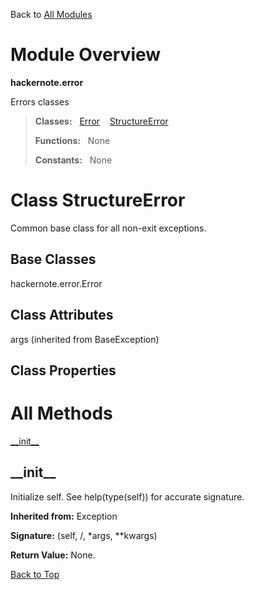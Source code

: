 Back to [All Modules](https://github.com/pyrustic/hackernote/blob/master/docs/modules/README.md#readme)

# Module Overview

**hackernote.error**
 
Errors classes

> **Classes:** &nbsp; [Error](https://github.com/pyrustic/hackernote/blob/master/docs/modules/content/hackernote.error/content/classes/Error.md#class-error) &nbsp;&nbsp; [StructureError](https://github.com/pyrustic/hackernote/blob/master/docs/modules/content/hackernote.error/content/classes/StructureError.md#class-structureerror)
>
> **Functions:** &nbsp; None
>
> **Constants:** &nbsp; None

# Class StructureError
Common base class for all non-exit exceptions.

## Base Classes
hackernote.error.Error

## Class Attributes
args (inherited from BaseException)

## Class Properties


# All Methods
[\_\_init\_\_](#__init__)

## \_\_init\_\_
Initialize self.  See help(type(self)) for accurate signature.

**Inherited from:** Exception

**Signature:** (self, /, \*args, \*\*kwargs)





**Return Value:** None.

[Back to Top](#module-overview)



